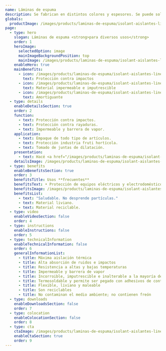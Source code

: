 ```yaml
---
name: Láminas de espuma
description: Se fabrican en distintos colores y espesores. Se puede solicitar con terminación con film de poliéster, film aluminizado y foil de aluminio puro.
globals:
  productImage: /images/products/laminas-de-espuma/isolant-aislantes-linea-otros-usos-laminas-de-espuma-producto-rollo.png
page:
  - type: hero
    slogan: Láminas de espuma <strong>para diversos usos</strong>
    order: 1
    heroImage:
      selectedOption: image
      mainImageBackgroundPosition: top
      mainImage: /images/products/laminas-de-espuma/isolant-aislantes-linea-otros-usos-laminas-de-espuma-imagen-principal.jpg
    enableHero: true
    mainBenefits:
      - icon: /images/products/laminas-de-espuma/isolant-aislantes-linea-otros-usos-laminas-de-espuma-beneficio-1.svg
        text: Protección contra impactos
      - icon: /images/products/laminas-de-espuma/isolant-aislantes-linea-otros-usos-laminas-de-espuma-beneficio-2.svg
        text: Material impermeable e imputrescible
      - icon: /images/products/laminas-de-espuma/isolant-aislantes-linea-otros-usos-laminas-de-espuma-beneficio-3.svg
        text: Amortiguante
  - type: details
    enableDetailsSection: true
    order: 2
    function:
      - text: Protección contra impactos.
      - text: Protección contra rayaduras.
      - text: Impermeable y barrera de vapor.
    application:
      - text: Empaque de todo tipo de artículos.
      - text: Protección industria fruti hortícola.
      - text: Tomado de juntas de dilatación.
    presentation:
      - text: Hacé <a href="/images/products/laminas-de-espuma/isolant-aislantes-linea-otros-usos-laminas-de-espuma-presentaciones.png" target="_blank" rel="noopener noreferrer" class="font-bold">click acá</a> para ver todas las presentaciones disponibles
    detailsImage: /images/products/laminas-de-espuma/isolant-aislantes-linea-otros-usos-laminas-de-espuma-imagen-detalle.jpg
  - type: benefits
    enableBenefitsSection: true
    order: 3
    benefitsTitle: Usos **frecuentes**
    benefitsText: • Protección de equipos eléctricos y electrodomésticos<br />• Confección de bolsos térmicos<br />• Embalajes y porta objetos con fines de protección mecánica y anti abrasivos
    benefitsImage: /images/products/laminas-de-espuma/isolant-aislantes-linea-otros-usos-laminas-de-espuma-beneficio-exclusivo.jpg
    benefitsList:
      - text: "Saludable. No desprende partículas."
      - text: Material liviano.
      - text: Material reciclable.
  - type: video
    enableVideoSection: false
    order: 4
  - type: instructions
    enableInstructions: false
    order: 5
  - type: technicalInformation
    enableTechnicalInformation: false
    order: 6
    generalInformationList:
      - title: Máxima aislación térmica
      - title: Alta absorción de ruidos e impactos
      - title: Resistencia a altas y bajas temperaturas
      - title: Impermeable y barrera de vapor
      - title: Incorroible, imputrescible e inalterable a la mayoría de los agentes químicos
      - title: Termosoldable y permite ser pegado con adhesivos de contacto
      - title: Flexible, liviano y maleable
      - title: Son reciclables
      - title: No contaminan el medio ambiente; no contienen freón
  - type: downloads
    enableDownloadsSection: false
    order: 7
  - type: colocation
    enableColocationSection: false
    order: 8
  - type: cta
    ctaImage: /images/products/laminas-de-espuma/isolant-aislantes-linea-otros-usos-laminas-de-espuma-cta.jpg
    enableCtaSection: true
    order: 9
---
```

